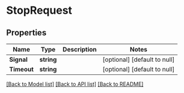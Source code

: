 # StopRequest

## Properties
Name | Type | Description | Notes
------------ | ------------- | ------------- | -------------
**Signal** | **string** |  | [optional] [default to null]
**Timeout** | **string** |  | [optional] [default to null]

[[Back to Model list]](../README.md#documentation-for-models) [[Back to API list]](../README.md#documentation-for-api-endpoints) [[Back to README]](../README.md)

